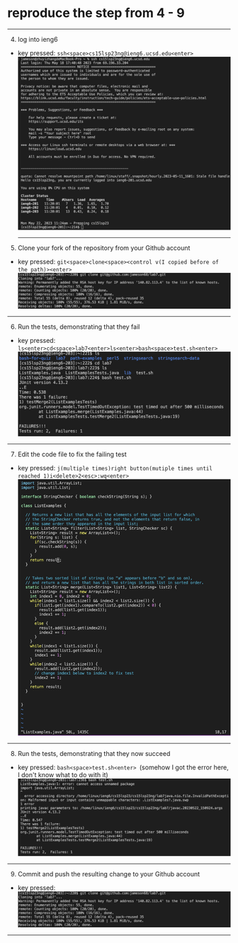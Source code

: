 # reproduce the step from 4 - 9

---

4. log into ieng6

* key pressed:
              `ssh<space>cs15lsp23ng@ieng6.ucsd.edu<enter>`
  ![Image](ieng6.jpg)
  
  ---
  
5. Clone your fork of the repository from your Github account

* key pressed:
               `git<space>clone<space><control v(I copied before of the path)><enter>`
![Image](gitclone.jpg)

---

6. Run the tests, demonstrating that they fail

* key pressed:
               `ls<enter>cd<space>lab7<enter>ls<enter>bash<space>test.sh<enter> `
![Image](runthetest.jpg)

---

7. Edit the code file to fix the failing test

* key pressed:
               `j(multiple times)right button(mutiple times until reached 1)i<delete>2<esc>:wq<enter> `
![Image](vimtest.jpg)

---

8. Run the tests, demonstrating that they now succeed

* key pressed:
               `bash<space>test.sh<enter> `(somehow I got the error here, I don't know what to do with it)
![Image](runthetestafter.jpg)

---

9. Commit and push the resulting change to your Github account

* key pressed:
               ` `
![Image](gitclone.jpg)

---
